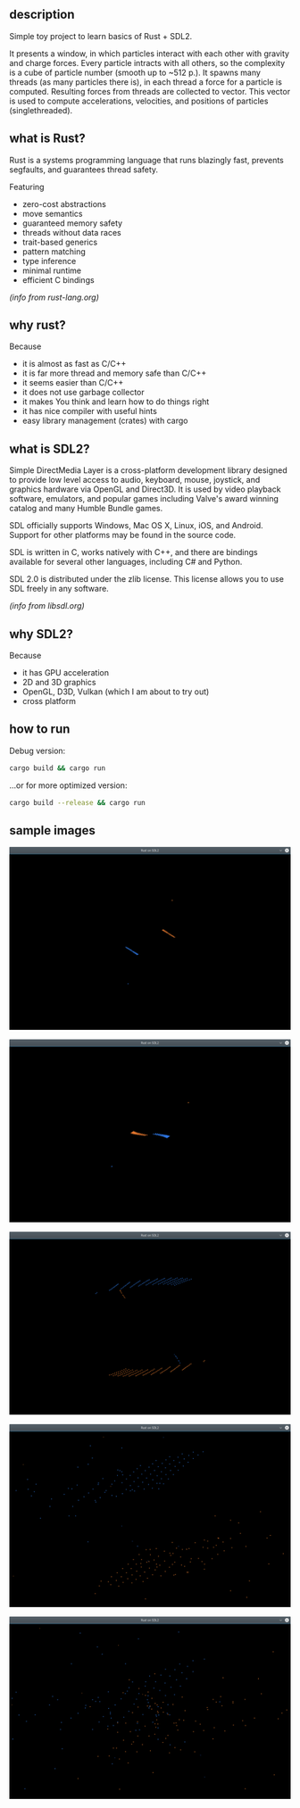 ## description

Simple toy project to learn basics of Rust + SDL2.

It presents a window, in which particles interact with each other with gravity and charge forces. Every particle intracts with all others, so  the complexity is a cube of particle number (smooth up to ~512 p.). It spawns many threads (as many particles there is), in each thread a force for a particle is computed. Resulting forces from threads are collected to vector. This vector is used to compute accelerations, velocities, and positions of particles (singlethreaded).

## what is Rust? 

Rust is a systems programming language that runs blazingly fast, prevents segfaults, and guarantees thread safety.

Featuring

* zero-cost abstractions
* move semantics
* guaranteed memory safety
* threads without data races
* trait-based generics
* pattern matching
* type inference
* minimal runtime
* efficient C bindings

*(info from rust-lang.org)*

## why rust?

Because

* it is almost as fast as C/C++
* it is far more thread and memory safe than C/C++
* it seems easier than C/C++
* it does not use garbage collector
* it makes You think and learn how to do things right
* it has nice compiler with useful hints
* easy library management (crates) with cargo

## what is SDL2?

Simple DirectMedia Layer is a cross-platform development library designed to provide low level access to audio, keyboard, mouse, joystick, and graphics hardware via OpenGL and Direct3D. It is used by video playback software, emulators, and popular games including Valve's award winning catalog and many Humble Bundle games.

SDL officially supports Windows, Mac OS X, Linux, iOS, and Android. Support for other platforms may be found in the source code.

SDL is written in C, works natively with C++, and there are bindings available for several other languages, including C# and Python.

SDL 2.0 is distributed under the zlib license. This license allows you to use SDL freely in any software.

*(info from libsdl.org)*

## why SDL2?

Because

* it has GPU acceleration
* 2D and 3D graphics
* OpenGL, D3D, Vulkan (which I am about to try out)
* cross platform

## how to run

Debug version:

```bash
cargo build && cargo run
```

...or for more optimized version:


```bash
cargo build --release && cargo run
```

## sample images

![Image1](https://raw.githubusercontent.com/michal2229/rust-playground/master/rust_sdl2_test/results/screen%202016-10-20%2000-53-16.png)

![Image1](https://raw.githubusercontent.com/michal2229/rust-playground/master/rust_sdl2_test/results/screen%202016-10-20%2000-53-20.png)

![Image1](https://raw.githubusercontent.com/michal2229/rust-playground/master/rust_sdl2_test/results/screen%202016-10-20%2000-53-30.png)

![Image1](https://raw.githubusercontent.com/michal2229/rust-playground/master/rust_sdl2_test/results/screen%202016-10-20%2000-53-50.png)

![Image1](https://raw.githubusercontent.com/michal2229/rust-playground/master/rust_sdl2_test/results/screen%202016-10-20%2000-54-01.png)

